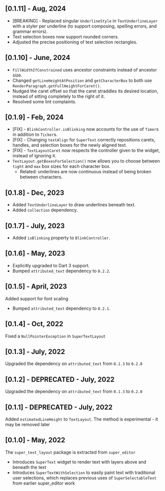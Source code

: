 ## [0.1.11] - Aug, 2024
 * [BREAKING] - Replaced singular `UnderlineStyle` in `TextUnderlineLayer` with a styler per 
   underline (to support composing, spelling errors, and grammar errors).
 * Text selection boxes now support rounded corners.
 * Adjusted the precise positioning of text selection rectangles.

## [0.1.10] - June, 2024
 * `FillWidthIfConstrained` uses ancestor constraints instead of ancestor size.
 * Changed `getLineHeightAtPosition` and `getCharacterBox` to both use `RenderParagraph.getFullHeightForCaret()`.
 * Nudged the caret offset so that the caret straddles its desired location, instead of sitting completely to the right of it. 
 * Resolved some lint complaints.

## [0.1.9] - Feb, 2024
 * [FIX] - `BlinkController.isBlinking` now accounts for the use of `Timer`s in addition to `Ticker`s.
 * [FIX] - Changing `textAlign` for `SuperText` correctly repositions carets, handles, and selection boxes for the newly aligned text.
 * [FIX] - `TextLayoutCaret` now respects the controller given to the widget, instead of ignoring it.
 * `TextLayout.getBoxesForSelection()` now allows you to choose between `tight` and `max` box sizes for each character box.
   * Related: underlines are now continuous instead of being broken between characters.

## [0.1.8] - Dec, 2023
 * Added `TextUnderlineLayer` to draw underlines beneath text.
 * Added `collection` dependency.

## [0.1.7] - July, 2023
 * Added `isBlinking` property to `BlinkController`.

## [0.1.6] - May, 2023
 * Explicitly upgraded to Dart 3 support.
 * Bumped `attributed_text` dependency to `0.2.2`.

## [0.1.5] - April, 2023
Added support for font scaling
 
 * Bumped `attributed_text` dependency to `0.2.1`.
 
## [0.1.4] - Oct, 2022
Fixed a `NullPointerException` in `SuperTextLayout`

## [0.1.3] - July, 2022
Upgraded the dependency on `attributed_text` from `0.1.3` to `0.2.0`

## [0.1.2] - DEPRECATED - July, 2022
Upgraded the dependency on `attributed_text` from `0.1.3` to `0.2.0`

## [0.1.1] - DEPRECATED - July, 2022
Added `estimatedLineHeight` to `TextLayout`. The method is experimental - it may be removed later

## [0.1.0] - May, 2022
The `super_text_layout` package is extracted from `super_editor`

 * Introduces `SuperText` widget to render text with layers above and beneath the text
 * Introduces `SuperTextWithSelection` to easily paint text with traditional user selections, 
   which replaces previous uses of `SuperSelectableText` from earlier super_editor work
